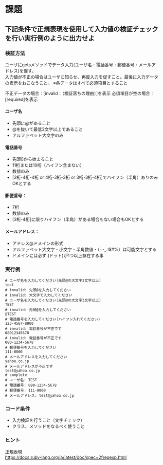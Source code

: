 # 課題

## 下記条件で正規表現を使用して入力値の検証チェックを行い実行例のように出力せよ

### 検証方法

ユーザにgetsメソッドでデータ入力(ユーザ名・電話番号・郵便番号・メールアドレス)を促す。  
入力値が不正の場合はユーザに知らせ、再度入力を促すこと。最後に入力データの表示をおこなうこと。 
※各データはすべて必須項目とすること  

不正データの場合：[invalid：（検証落ちの理由）]を表示
必須項目が空の場合：[required]を表示  

#### ユーザ名
 - 先頭に@があること
 - @を抜いて最低3文字以上であること
 - アルファベット大文字のみ

#### 電話番号
 - 先頭0から始まること
 - 11桁または10桁（ハイフン含まない）
 - 数値のみ
 - [3桁-4桁-4桁 or 4桁-3桁-3桁 or 3桁-3桁-4桁]でハイフン（半角）ありのみOKとする

#### 郵便番号：
 - 7桁
 - 数値のみ 
 - [3桁-4桁]に限りハイフン（半角）がある場合もない場合もOKとする

#### メールアドレス：
 - アドレス@ドメインの形式
 - アルファベット大文字・小文字・半角数値・（+-_.!$#%）は可能文字とする
 - ドメインには必ず.(ドット)が1つ以上存在する事

### 実行例
```
# ユーザ名を入力してください(先頭@の大文字3文字以上)
test
# invalid: 先頭@を入力してください
# invalid: 大文字で入力してください
# ユーザ名を入力してください(先頭@の大文字3文字以上)
TEST
# invalid: 先頭@を入力してください
@TEST
# 電話番号を入力してください(ハイフン入れてください)
123-4567-8900
# invalid: 電話番号が不正です
08012345678
# invalid: 電話番号が不正です
080-1234-5678
# 郵便番号を入力してください
111-0000
# メールアドレスを入力してください
yahoo.co.jp
# メールアドレスが不正です
test@yahoo.co.jp
# complete
# ユーザ名: TEST
# 電話番号: 080-1234-5678
# 郵便番号: 111-0000
# メールアドレス: test@yahoo.co.jp
```

### コード条件
- 入力検証を行うこと（文字チェック）
- クラス、メソッドをなるべく使うこと

### ヒント
正規表現  
https://docs.ruby-lang.org/ja/latest/doc/spec=2fregexp.html
